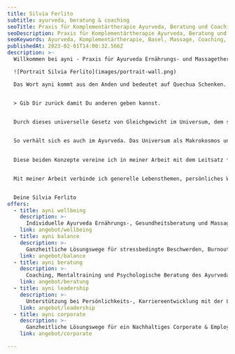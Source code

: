 ```yaml
---
title: Silvia Ferlito
subtitle: ayurveda, beratung & coaching
seoTitle: Praxis für Komplementärtherapie Ayurveda, Beratung und Coaching in Basel! 
seoDescription: Praxis für Komplementärtherapie Ayurveda, Beratung und Coaching in Basel! 
seoKeywords: Ayurveda, Komplementärtherapie, Basel, Massage, Coaching, Doshas, Vata, Pitta, Kapha, Gunas, Tamas, Rajas, Sattva, Lebensphilosophie, Gesundheit
publishedAt: 2023-02-01T14:00:32.566Z
description: >-
  Willkommen bei ayni - Praxis für Ayurveda Ernährungs- und Massagetherapie, Beratung und Coaching in Basel.

  ![Portrait Silvia Ferlito](images/portrait-wall.png)

  Das Wort ayni kommt aus den Anden und bedeutet auf Quechua Schenken. Damit wird die gegenseitige Hilfe der Mitglieder einer Gemeinschaft beschrieben. Ayni bezeichnet somit die Gegenseitigkeit und Wechselbeziehung zwischen dem Innen und Aussen, dem Nehmen und Geben.


  > Gib Dir zurück damit Du anderen geben kannst.


  Durch dieses universelle Gesetz von Gleichgewicht im Universum, dem ständigen Austausch zwischen Mensch, Natur und Universum auch auf energetischer Ebene ist das eine im Anderen vorhanden.

  
  So verhält sich es auch im Ayurveda. Das Universum als Makrokosmos und der Mensch als Mikrokosmos widerspiegeln sich in einem direkten Zusammenhang und stehen in Wechselbeziehung zu sich.

  
  Diese beiden Konzepte vereine ich in meiner Arbeit mit dem Leitsatz *„Gib Dir zurück, damit Du anderen geben kannst.“* für ein Gleichgewicht zwischen Mensch, Natur und Universum und für den Einklang zwischen Körper, Geist und Seele.


  Mit meiner Arbeit verbinde ich generelle Lebensthemen, persönliches Wachstum, Leadership Entwicklung, Ernährung, Lifestyle und Wellbeing und biete eine gezielte individuelle Begleitung an.


  Deine Silvia Ferlito
offers:
  - title: ayni wellbeing
    description: >-
      Individuelle Ayurveda Ernährungs-, Gesundheitsberatung und Massagetherapie für ein gesundes und energievolles Leben
    link: angebot/wellbeing
  - title: ayni balance
    description: >-
      Ganzheitliche Lösungswege für stressbedingte Beschwerden, Burnout, Resilienz und Mentaltraining
    link: angebot/balance
  - title: ayni beratung
    description: >-
      Coaching, Mentaltraining und Psychologische Beratung des Ayurveda lebendig, praxisnah und alltagsgerecht
    link: angebot/beratung
  - title: ayni leadership
    description: >-
      Unterstützung bei Persönlichkeits-, Karriereentwicklung mit der LCP 360 Grad Bewertung und bei der Bewältgung von Lebenskrisen
    link: angebot/leadership
  - title: ayni corporate
    description: >-
      Ganzheitliche Lösungswege für ein Nachhaltiges Corporate & Employee Wellbeing
    link: angebot/corporate

---
```

